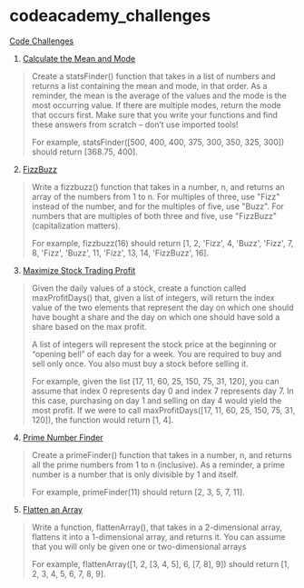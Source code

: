 # codeacademy_challenges

[Code Challenges](https://www.codecademy.com/code-challenges)


1. [Calculate the Mean and Mode](https://github.com/EreminD/codeacademy_challenges/blob/main/CalculateTheMeanAndMode.js)
> Create a statsFinder() function that takes in a list of numbers and returns a list containing the mean and mode, in that order. As a reminder, the mean is the average of the values and the mode is the most occurring value. If there are multiple modes, return the mode that occurs first. Make sure that you write your functions and find these answers from scratch – don’t use imported tools!
> 
> For example, statsFinder([500, 400, 400, 375, 300, 350, 325, 300]) should return [368.75, 400].
2. [FizzBuzz](https://github.com/EreminD/codeacademy_challenges/blob/main/FizzBuzz.js)
> Write a fizzbuzz() function that takes in a number, n, and returns an array of the numbers from 1 to n. For multiples of three, use "Fizz" instead of the number, and for the multiples of five, use "Buzz". For numbers that are multiples of both three and five, use "FizzBuzz" (capitalization matters).
> 
> For example, fizzbuzz(16) should return [1, 2, 'Fizz', 4, 'Buzz', 'Fizz', 7, 8, 'Fizz', 'Buzz', 11, 'Fizz', 13, 14, 'FizzBuzz', 16].
3. [Maximize Stock Trading Profit](https://github.com/EreminD/codeacademy_challenges/blob/main/MaximizeStockTradingProfit.js)
> Given the daily values of a stock, create a function called maxProfitDays() that, given a list of integers, will return the index value of the two elements that represent the day on which one should have bought a share and the day on which one should have sold a share based on the max profit.
> 
> A list of integers will represent the stock price at the beginning or “opening bell” of each day for a week. You are required to buy and sell only once. You also must buy a stock before selling it.
> 
> For example, given the list [17, 11, 60, 25, 150, 75, 31, 120], you can assume that index 0 represents day 0 and index 7 represents day 7. In this case, purchasing on day 1 and selling on day 4 would yield the most profit. If we were to call maxProfitDays([17, 11, 60, 25, 150, 75, 31, 120]), the function would return [1, 4].
4. [Prime Number Finder](https://github.com/EreminD/codeacademy_challenges/blob/main/PrimeNumberFinder.js)
> Create a primeFinder() function that takes in a number, n, and returns all the prime numbers from 1 to n (inclusive). As a reminder, a prime number is a number that is only divisible by 1 and itself.
> 
> For example, primeFinder(11) should return [2, 3, 5, 7, 11].
5. [Flatten an Array](https://github.com/EreminD/codeacademy_challenges/blob/main/FlattenAnArray.js)
> Write a function, flattenArray(), that takes in a 2-dimensional array, flattens it into a 1-dimensional array, and returns it. You can assume that you will only be given one or two-dimensional arrays
> 
> For example, flattenArray([1, 2, [3, 4, 5], 6, [7, 8], 9]) should return [1, 2, 3, 4, 5, 6, 7, 8, 9].
